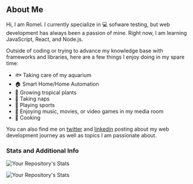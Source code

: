 ## About Me

Hi, I am Romel. I currently specialize in 💻 sofware testing, but web development has always been a passion of mine. Right now, I am learning JavaScript, React, and Node.js.

Outside of coding or trying to advance my knowledge base with frameworks and libraries, here are a few things I enjoy doing in my spare time:

  - 🐟 Taking care of my aquarium
  - 🏠 Smart Home/Home Automation
  - 🌱 Growing tropical plants 
  - 🛌 Taking naps
  - 🏈 Playing sports
  - 🎥 Enjoying music, movies, or video games in my media room
  - 🍳 Cooking

You can also find me on [twitter](https://www.twitter.com/omerome) and [linkedin](https://www.linkedin.com/in/romelwilliams/) posting about my web development journey as well as topics I am passionate about.

### Stats and Additional Info 

![Your Repository's Stats](https://github-readme-stats.vercel.app/api?username=omerome83&theme=nord&show_icons=true&count_private=true)  

![Your Repository's Stats](https://github-readme-stats.vercel.app/api/top-langs/?username=omerome83&theme=blue-green)

